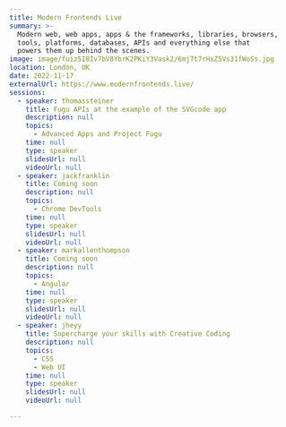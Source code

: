 ```yaml
---
title: Modern Frontends Live
summary: >-
  Modern web, web apps, apps & the frameworks, libraries, browsers,
  tools, platforms, databases, APIs and everything else that
  powers them up behind the scenes.
image: image/fuiz5I8Iv7bV8YbrK2PKiY3Vask2/6mj7t7rHxZ5Vs31fWoSs.jpg
location: London, UK
date: 2022-11-17
externalUrl: https://www.modernfrontends.live/
sessions:
  - speaker: thomassteiner
    title: Fugu APIs at the example of the SVGcode app
    description: null
    topics:
      - Advanced Apps and Project Fugu
    time: null
    type: speaker
    slidesUrl: null
    videoUrl: null
  - speaker: jackfranklin
    title: Coming soon
    description: null
    topics:
      - Chrome DevTools
    time: null
    type: speaker
    slidesUrl: null
    videoUrl: null
  - speaker: markallenthompson
    title: Coming soon
    description: null
    topics:
      - Angular
    time: null
    type: speaker
    slidesUrl: null
    videoUrl: null
  - speaker: jheyy
    title: Supercharge your skills with Creative Coding
    description: null
    topics:
      - CSS
      - Web UI
    time: null
    type: speaker
    slidesUrl: null
    videoUrl: null

---
```

